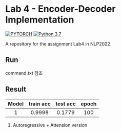 # Lab 4 - Encoder-Decoder Implementation

[![PYTORCH](https://img.shields.io/badge/Pytorch-1.8.1-8118AB)](https://www.python.org/downloads/release/python-360/)
[![Python 3.7](https://img.shields.io/badge/Python-3.7-3776AB)](https://www.python.org/downloads/release/python-360/)

A repository for the assignment Lab4 in NLP2022.


## Run
command.txt 참조

## Result
|Model|train acc|test acc| epoch|
|:---:|:---:|:---:|:---:|
|1|0.9998|0.1779|100|

1. Autoregressive + Attension version

